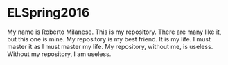 # ELSpring2016
My name is Roberto Milanese. This is my repository. There are many like it, but this one is mine. My repository is my best friend. It is my life. I must master it as I must master my life. My repository, without me, is useless. Without my repository, I am useless. 